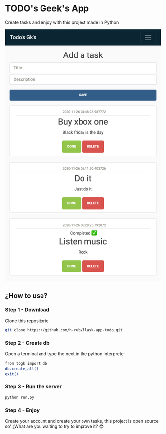 # TODO's Geek's App

Create tasks and enjoy with this project made in Python

<div style="text-align:center">
<img src ="/screenshots/my-tasks.png"/>
</div>

## ¿How to use?

### Step 1 - Download
Clone this repositorie

```bash
git clone https://github.com/h-rub/flask-app-todo.git
```

### Step 2 - Create db
Open a terminal and type the next in the python interpreter


```bash
from togk import db
db.create_all()
exit()
```

### Step 3 - Run the server


```bash
python run.py
```


### Step 4 - Enjoy

Create your account and create your own tasks, this project is open source so' ¿What are you waiting to try to improve it? 😎
